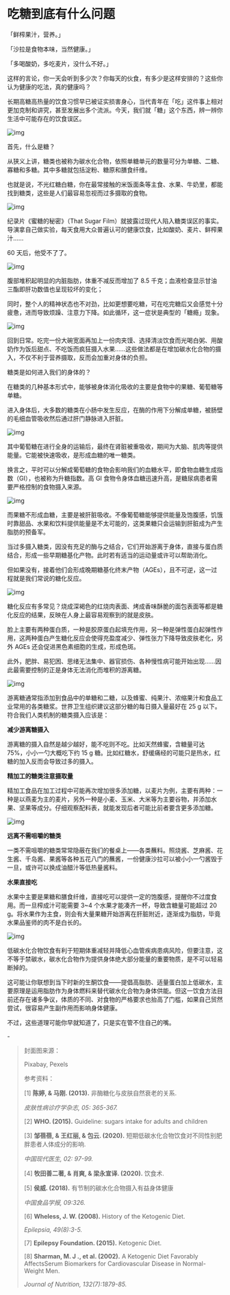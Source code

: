 # 吃糖到底有什么问题

「鲜榨果汁，营养。」

「沙拉是食物本味，当然健康。」

「多喝酸奶，多吃麦片，没什么不好。」

这样的言论，你一天会听到多少次？你每天的伙食，有多少是这样安排的？这些你认为健康的吃法，真的健康吗？

长期高糖高热量的饮食习惯早已被证实损害身心，当代青年在「吃」这件事上相对更加克制和讲究，甚至发展出多个流派。今天，我们就「糖」这个东西，辨一辨你生活中可能存在的饮食误区。

![img](https://mmbiz.qpic.cn/mmbiz_gif/SlOqFKqEO4GFBnrOXcTGib3E403WgQQvDhbI9ice6SJDzpu2DZhuBxR4pBBjo92Szx0k9SoTTrba36eiccjZ3K7lQ/640?wx_fmt=gif)

首先，什么是糖？

从狭义上讲，糖类也被称为碳水化合物，依照单糖单元的数量可分为单糖、二糖、寡糖和多糖。其中多糖就包括淀粉、糖原和膳食纤维。

也就是说，不光红糖白糖，你在最常接触的米饭面条等主食、水果、牛奶里，都能找到糖类，这些是人们最容易忽视而过多摄取的食物。

![img](https://i.loli.net/2021/10/03/x7NBpJMusjLieUE.png)

纪录片《蜜糖的秘密》（That Sugar Film）就披露过现代人陷入糖类误区的事实。导演拿自己做实验，每天食用大众普遍认可的健康饮食，比如酸奶、麦片、鲜榨果汁……

60 天后，他受不了了。

![img](https://mmbiz.qpic.cn/mmbiz_gif/SlOqFKqEO4GFBnrOXcTGib3E403WgQQvDfUmkf36R93m6b7RFGywJb502QXiaepib4hzvIkYAHnLEpw9YVXOYibtMQ/640?wx_fmt=gif)

腹部堆积起明显的内脏脂肪，体重不减反而增加了 8.5 千克；血液检查显示甘油三酯即肝功数值也呈现较坏的变化；

同时，整个人的精神状态也不对劲，比如更想要吃糖，可在吃完糖后又会感觉十分疲惫，进而导致烦躁、注意力下降。如此循环，这一症状是典型的「糖瘾」现象。

![img](https://mmbiz.qpic.cn/mmbiz_gif/SlOqFKqEO4GFBnrOXcTGib3E403WgQQvDvicLPc0Xd5tbFX71Do1zM4aPGIElOB3pf6KgiavwcwmPJiavvNePp0KVw/640?wx_fmt=gif)

回到日常。吃完一份大碗宽面再加上一份肉夹馍、选择清淡饮食而光喝白粥、用酸奶作为饭后甜点、不吃饭而疯狂摄入水果……这些做法都是在增加碳水化合物的摄入，不仅不利于营养摄取，反而会加重对身体的负担。

糖类是如何进入我们的身体的？

在糖类的几种基本形式中，能够被身体消化吸收的主要是食物中的果糖、葡萄糖等单糖。

进入身体后，大多数的糖类在小肠中发生反应，在酶的作用下分解成单糖，被肠壁的毛细血管吸收然后通过肝门静脉进入肝脏。

![img](https://i.loli.net/2021/10/03/3S4tJwArCBVvgDm.png)

其中葡萄糖在进行全身的运输后，最终在肾脏被重吸收，期间为大脑、肌肉等提供能量。它能被快速吸收，是形成血糖的唯一糖类。

换言之，平时可以分解成葡萄糖的食物会影响我们的血糖水平，即食物血糖生成指数（GI），也被称为升糖指数。高 GI 食物令身体血糖迅速升高，是糖尿病患者需要严格控制的食物摄入来源。

![img](https://i.loli.net/2021/10/03/5OX3im82Jeaj6br.png)

而果糖不形成血糖，主要是被肝脏吸收。不像葡萄糖能够提供能量及饱腹感，饥饿时靠甜品、水果和饮料提供能量是不太可能的，这类果糖只会运输到肝脏成为产生脂肪的预备军。

当过多摄入糖类，因没有充足的酶与之结合，它们开始游离于身体，直接与蛋白质结合，形成一些早期糖基化产物。此时若有适当的运动量或许可以帮助消化。

但如果没有，接着他们会形成晚期糖基化终末产物（AGEs），且不可逆，这一过程就是我们常说的糖化反应。

![img](https://i.loli.net/2021/10/03/Oi71loQw2Hm6p4A.png)

糖化反应有多常见？烧成深褐色的红烧肉表面、烤成香味酥脆的面包表面等都是糖化反应的结果，反映在人身上最容易观察到的就是皮肤。

脸上主要有两种蛋白质，一种是胶原蛋白起填充作用，另一种是弹性蛋白起弹性作用，这两种蛋白产生糖化反应会使得充盈度减少、弹性张力下降导致皮肤老化，另外 AGEs 还会促进黑色素细胞的生成，形成色斑。

此外，肥胖、易犯困、思绪无法集中、器官损伤、各种慢性病可能开始出现......因此最需要控制的正是身体无法消化而堆积的游离糖。

![img](https://i.loli.net/2021/10/03/cs1lpFZtLQUYIiB.png)

游离糖通常指添加到食品中的单糖和二糖，以及蜂蜜、纯果汁、浓缩果汁和食品工业常用的各类糖浆。世界卫生组织建议这部分糖的每日摄入量最好在 25 g 以下。符合我们人类机制的糖类摄入应该是：

**减少游离糖摄入**

游离糖的摄入自然是越少越好，能不吃则不吃。比如天然蜂蜜，含糖量可达 75%，小小一勺大概吃下约 15 g 糖。比如红糖水，舒缓痛经的可能只是热水，红糖的加入反而会导致过多的摄入。

**精加工的糖类注意摄取量**

精加工食品在加工过程中可能再次增加很多添加糖，以麦片为例，主要有两种：一种是以燕麦为主的麦片，另外一种是小麦、玉米、大米等为主要谷物，并添加水果、坚果等成分。仔细观察配料表，就能发现后者可能比前者要含更多添加糖。

![img](https://i.loli.net/2021/10/03/boLT7Gk869AZJqM.png)

**远离不需咀嚼的糖类**

一类不需咀嚼的糖类常常隐蔽在我们的餐桌上——各类蘸料。照烧酱、芝麻酱、花生酱、千岛酱、果酱等各种五花八门的蘸酱，一份健康沙拉可以被小小一勺酱毁于一旦，或许可以换成油醋汁等低热量酱料。

**水果直接吃**

水果中主要是果糖和膳食纤维，直接吃可以提供一定的饱腹感，提醒你不过度食用。而一旦榨成汁可能需要 3~4 个水果才能凑齐一杯，导致含糖量可能超过 20 g。将水果作为主食，则会有大量果糖开始游离在肝脏附近，逐渐成为脂肪，毕竟水果品鉴师的肉不是白长的。

![img](https://mmbiz.qpic.cn/mmbiz_gif/SlOqFKqEO4GFBnrOXcTGib3E403WgQQvDplRMf2maI2Pp4l4qTqvavR6vzI5Qibon4BmqSXy45d5VKwxzDOicdzVg/640?wx_fmt=gif)

低碳水化合物饮食有利于短期体重减轻并降低心血管疾病患病风险，但要注意，这不等于禁碳水，碳水化合物作为提供身体绝大部分能量的重要物质，是不可以轻易断掉的。

这可能让你联想到当下时新的生酮饮食——提倡高脂肪、适量蛋白加上低碳水，主要原理是运用脂肪作为身体燃料来替代碳水化合物为身体供能。但这一饮食方法目前还存在诸多争议，体质的不同、对食物的严格要求也抬高了门槛，如果自己贸然尝试，很容易产生副作用而影响身体健康。

不过，这些道理可能你早就知道了，只是实在管不住自己的嘴。

\-

> 封面图来源：
>
> Pixabay, Pexels
>
> 参考资料：
>
> [1] **陈婷, & 马刚. (2013).** 非酶糖化与皮肤自然衰老的关系.
>
> *皮肤性病诊疗学杂志, 05: 365-367.*
>
> [2] **WHO. (2015).** Guideline: sugars intake for adults and children
>
> [3] **邹蓓蓓, & 王红丽, & 包云. (2020).** 短期低碳水化合物饮食对不同性别肥胖患者人体成分的影响.
>
> *中国现代医生, 02: 97-99.*
>
> [4] **牧田善二著, & 肖爽, & 梁永宣译. (2020).** 饮食术.
>
> [5] **侯威. (2018).** 有节制的碳水化合物摄入有益身体健康
>
> *中国食品学报, 09:326.*
>
> [6] **Wheless, J. W. (2008).** History of the Ketogenic Diet.
>
> *Epilepsia, 49(8):3-5.*
>
> [7] **Epilepsy Foundation. (2015).** Ketogenic Diet.
>
> [8] **Sharman, M. J ., et al. (2002).** A Ketogenic Diet Favorably AffectsSerum Biomarkers for Cardiovascular Disease in Normal-Weight Men.
>
> *Journal of Nutrition, 132(7):1879-85.*